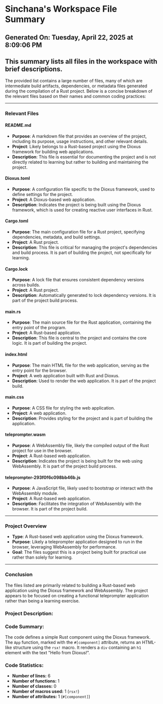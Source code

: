 # Sinchana's Workspace File Summary
## Generated On: Tuesday, April 22, 2025 at 8:09:06 PM
This summary lists all files in the workspace with brief descriptions.
---
The provided list contains a large number of files, many of which are intermediate build artifacts, dependencies, or metadata files generated during the compilation of a Rust project. Below is a concise breakdown of the relevant files based on their names and common coding practices:

---

### **Relevant Files**

#### **README.md**
- **Purpose**: A markdown file that provides an overview of the project, including its purpose, usage instructions, and other relevant details.
- **Project**: Likely belongs to a Rust-based project using the Dioxus framework for building web applications.
- **Description**: This file is essential for documenting the project and is not directly related to learning but rather to building and maintaining the project.

#### **Dioxus.toml**
- **Purpose**: A configuration file specific to the Dioxus framework, used to define settings for the project.
- **Project**: A Dioxus-based web application.
- **Description**: Indicates the project is being built using the Dioxus framework, which is used for creating reactive user interfaces in Rust.

#### **Cargo.toml**
- **Purpose**: The main configuration file for a Rust project, specifying dependencies, metadata, and build settings.
- **Project**: A Rust project.
- **Description**: This file is critical for managing the project's dependencies and build process. It is part of building the project, not specifically for learning.

#### **Cargo.lock**
- **Purpose**: A lock file that ensures consistent dependency versions across builds.
- **Project**: A Rust project.
- **Description**: Automatically generated to lock dependency versions. It is part of the project build process.

#### **main.rs**
- **Purpose**: The main source file for the Rust application, containing the entry point of the program.
- **Project**: A Rust-based application.
- **Description**: This file is central to the project and contains the core logic. It is part of building the project.

#### **index.html**
- **Purpose**: The main HTML file for the web application, serving as the entry point for the browser.
- **Project**: A web application built with Rust and Dioxus.
- **Description**: Used to render the web application. It is part of the project build.

#### **main.css**
- **Purpose**: A CSS file for styling the web application.
- **Project**: A web application.
- **Description**: Provides styling for the project and is part of building the application.

#### **teleprompter.wasm**
- **Purpose**: A WebAssembly file, likely the compiled output of the Rust project for use in the browser.
- **Project**: A Rust-based web application.
- **Description**: Indicates the project is being built for the web using WebAssembly. It is part of the project build process.

#### **teleprompter-293f0f6c098bb46b.js**
- **Purpose**: A JavaScript file, likely used to bootstrap or interact with the WebAssembly module.
- **Project**: A Rust-based web application.
- **Description**: Facilitates the integration of WebAssembly with the browser. It is part of the project build.

---

### **Project Overview**
- **Type**: A Rust-based web application using the Dioxus framework.
- **Purpose**: Likely a teleprompter application designed to run in the browser, leveraging WebAssembly for performance.
- **Goal**: The files suggest this is a project being built for practical use rather than solely for learning.

--- 

### **Conclusion**
The files listed are primarily related to building a Rust-based web application using the Dioxus framework and WebAssembly. The project appears to be focused on creating a functional teleprompter application rather than being a learning exercise. 
### Project Description:
 ### Code Summary:
The code defines a simple Rust component using the Dioxus framework. The `App` function, marked with the `#[component]` attribute, returns an HTML-like structure using the `rsx!` macro. It renders a `div` containing an `h1` element with the text "Hello from Dioxus!".

### Code Statistics:
- **Number of lines:** 6  
- **Number of functions:** 1  
- **Number of classes:** 0  
- **Number of macros used:** 1 (`rsx!`)  
- **Number of attributes:** 1 (`#[component]`)
